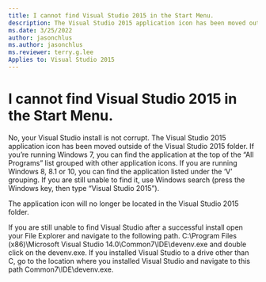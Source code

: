 ```yaml
---
title: I cannot find Visual Studio 2015 in the Start Menu.
description: The Visual Studio 2015 application icon has been moved outside of the Visual Studio 2015 folder. If you’re running Windows 7, you can find the application at the top of the “All Programs” list grouped with other application icons.
ms.date: 3/25/2022
author: jasonchlus
ms.author: jasonchlus
ms.reviewer: terry.g.lee
Applies to: Visual Studio 2015
---
```


# I cannot find Visual Studio 2015 in the Start Menu.

No, your Visual Studio install is not corrupt. The Visual Studio 2015 application icon has been moved outside of the Visual Studio 2015 folder. If you’re running Windows 7, you can find the application at the top of the “All Programs” list grouped with other application icons. If you are running Windows 8, 8.1 or 10, you can find the application listed under the ‘V’ grouping. If you are still unable to find it, use Windows search (press the Windows key, then type “Visual Studio 2015”).

The application icon will no longer be located in the Visual Studio 2015 folder.

If you are still unable to find Visual Studio after a successful install open your File Explorer and navigate to the following path. C:\Program Files (x86)\Microsoft Visual Studio 14.0\Common7\IDE\devenv.exe and double click on the devenv.exe. If you installed Visual Studio to a drive other than C, go to the location where you installed Visual Studio and navigate to this path Common7\IDE\devenv.exe. 
